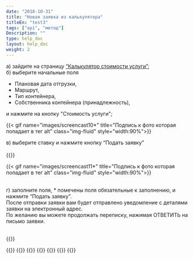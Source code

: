 ```yaml
---
date: "2018-10-31"
title: "Новая заявка из калькулятора"
titleEn: "test3"
tags: ["api", "метод"]
Description: ""
type: help_doc
layout: help_doc
weight: 2
---
```


а) зайдите на страницу <a href="https://my.fesco.com/offers" target="_blank">“Калькулятор стоимости услуги”</a>; <br/>
б) выберите начальные поля

* Плановая дата отгрузки, 
* Маршрут, 
* Тип контейнера, 
* Собственника контейнера (принадлежность), 

и нажмите на кнопку "Стоимость услуги";

{{< gif name="images/screencast10*" title="Подпись к фото которая попадает в тег alt" class="img-fluid" style="width:90%">}} <br/>

в) выберите ставку и нажмите кнопку “Подать заявку” 
<br/>
<br/>
{{<alert icon="filter" color="alert1-light" text="Вы можете отфильтровать ставки по Пункту назначения, Месту таможенной очистки или Валюте ставки" close="false">}} 


{{< gif name="images/screencast11*" title="Подпись к фото которая попадает в тег alt" class="img-fluid" style="width:90%">}}

<br/>
г) заполните поля, * помечены поля обязательные к заполнению, и нажмите “Подать заявку”.
<div class="pixxett-alert pixxett-alert-icon alert8-light">
  <i class="fa fa-envelope"></i>После отправки заявки вам будет отправлено уведомление с деталями заявки на электронный адрес. <br/> По желанию вы можете продолжать переписку, нажимая ОТВЕТИТЬ  на письмо заявки.
</div>
<br/>

{{<isHelpful>}}


{{<seeAlso>}}
    {{<seeAlsoItem link="/new_order/online_order/copy/" text="Копирование из старой заявки">}}
    {{<seeAlsoItem link="/new_order/online_order/templates/" text="Заявка из шаблона">}}
    {{<seeAlsoItem link="/new_order/fields/" text="Как заполнять поля заявки">}}
    {{<seeAlsoItem link="/new_order/questions/" text="Как добавить еще один груз в заявку?">}}
    {{<seeAlsoItem link="/new_order/questions/" text="Кого указывать получателем на станции назначения?">}}
{{</seeAlso>}}

